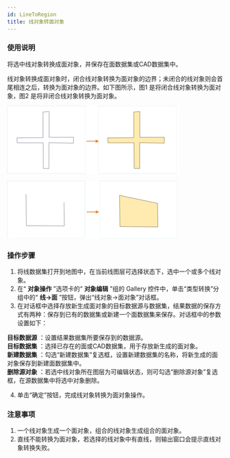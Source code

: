 ```yaml
---
id: LineToRegion
title: 线对象转面对象  
---  
```

### 使用说明

将选中线对象转换成面对象，并保存在面数据集或CAD数据集中。

线对象转换成面对象时，闭合线对象转换为面对象的边界；未闭合的线对象则会首尾相连之后，转换为面对象的边界。如下图所示，图1 是将闭合线对象转换为面对象，图2
是将非闭合线对象转换为面对象。

![](img/LineToRegion1.png)  

![](img/LineToRegion2.png)  

### 操作步骤

1. 将线数据集打开到地图中，在当前线图层可选择状态下，选中一个或多个线对象。 
2. 在“ **对象操作** ”选项卡的“ **对象编辑** ”组的 Gallery 控件中，单击“类型转换”分组中的“ **线->面** ”按钮，弹出“线对象->面对象”对话框。 
3. 在对话框中选择存放新生成面对象的目标数据源与数据集，结果数据的保存方式有两种：保存到已有的数据集或新建一个面数据集来保存。对话框中的参数设置如下：   

**目标数据源** ：设置结果数据集所要保存到的数据源。  
**目标数据集** ：选择已存在的面或CAD数据集，用于存放新生成的面对象。  
**新建数据集** ：勾选“新建数据集”复选框，设置新建数据集的名称，将新生成的面对象保存到新建面数据集中。   
**删除源对象** ：若选中线对象所在图层为可编辑状态，则可勾选“删除源对象”复选框，在源数据集中将选中对象删除。  

4. 单击“确定”按钮，完成线对象转换为面对象操作。

### 注意事项

1. 一个线对象生成一个面对象，组合的线对象生成组合的面对象。
2. 直线不能转换为面对象，若选择的线对象中有直线，则输出窗口会提示直线对象转换失败。

